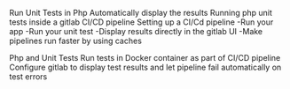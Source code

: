Run Unit Tests in Php
Automatically display the results
Running php unit tests inside a gitlab CI/CD pipeline
Setting up a CI/Cd pipeline
    -Run your app
    -Run your unit test
    -Display results directly in the gitlab UI
    -Make pipelines run faster by using caches

Php and Unit Tests
Run tests in Docker container as part of CI/CD pipeline
Configure gitlab to display test results and let pipeline fail automatically on test errors 